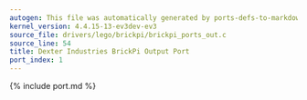 ```yaml
---
autogen: This file was automatically generated by ports-defs-to-markdown.py
kernel_version: 4.4.15-13-ev3dev-ev3
source_file: drivers/lego/brickpi/brickpi_ports_out.c
source_line: 54
title: Dexter Industries BrickPi Output Port
port_index: 1
---
```


{% include port.md %}

